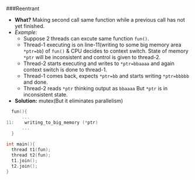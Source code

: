 ###Reentrant
- **What?** Making second call same function while a previous call has not yet finished.
- *Example:*
  - Suppose 2 threads can excute same function `fun()`.
  - Thread-1 executing is on line-11(writing to some big memory area `*ptr=bb`) of `fun()` & CPU decides to context switch. State of memory `*ptr` will be inconsistent and control is given to thread-2.
  - Thread-2 starts executing and writes to `*ptr=bbaaaa` and again context switch is done to thread-1.
  - Thread-1 comes back, expects `*ptr=bb` and starts writing `*ptr=bbbbb` and done.
  - Thread-2 reads `*ptr` thinking output as `bbaaaa` But `*ptr` is in inconsistent state.
- **Solution:** mutex(But it eliminates parallelism)
```c
  fun(){            
      ...
11:    writing_to_big_memory (*ptr)
      ...
  }
  
int main(){  
  thread t1(fun);
  thread t2(fun);
  t1.join();
  t2.join();
}  
```
